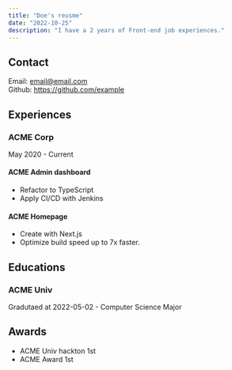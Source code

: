 ```yaml
---
title: "Doe's reusme"
date: "2022-10-25"
description: "I have a 2 years of Front-end job experiences."
---
```


## Contact

Email: email@email.com  
Github: https://github.com/example

## Experiences

### ACME Corp

May 2020 - Current

#### ACME Admin dashboard

- Refactor to TypeScript
- Apply CI/CD with Jenkins

#### ACME Homepage

- Create with Next.js
- Optimize build speed up to 7x faster.

## Educations

### ACME Univ

Gradutaed at 2022-05-02 - Computer Science Major

## Awards

- ACME Univ hackton 1st
- ACME Award 1st
